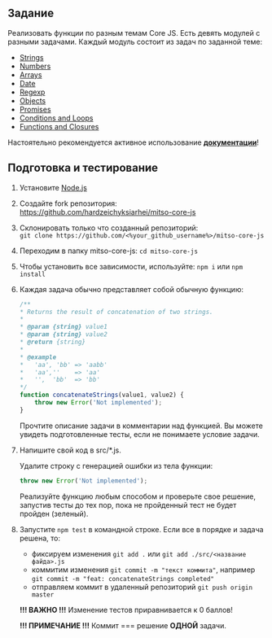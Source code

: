 ## Задание
Реализовать функции по разным темам Core JS. Есть девять модулей с разными задачами. Каждый модуль состоит из задач по заданной теме:

- [Strings](https://github.com/hardzeichyksiarhei/mitso-core-js/blob/main/src/01-strings-tasks.js)
- [Numbers](https://github.com/hardzeichyksiarhei/mitso-core-js/blob/main/src/02-numbers-tasks.js)
- [Arrays](https://github.com/hardzeichyksiarhei/mitso-core-js/blob/main/src/03-arrays-tasks.js)
- [Date](https://github.com/hardzeichyksiarhei/mitso-core-js/blob/main/src/04-date-tasks.js)
- [Regexp](https://github.com/hardzeichyksiarhei/mitso-core-js/blob/main/src/05-regex-tasks.js)
- [Objects](https://github.com/hardzeichyksiarhei/mitso-core-js/blob/main/src/06-objects-tasks.js)
- [Promises](https://github.com/hardzeichyksiarhei/mitso-core-js/blob/main/src/07-promises-tasks.js)
- [Conditions and Loops](https://github.com/hardzeichyksiarhei/mitso-core-js/blob/main/src/08-conditions-n-loops-tasks.js)
- [Functions and Closures](https://github.com/hardzeichyksiarhei/mitso-core-js/blob/main/src/09-functions-n-closures-tasks.js)

Настоятельно рекомендуется активное использование **[документации](https://developer.mozilla.org/en-US/)**!

## Подготовка и тестирование

1. Установите [Node.js](https://nodejs.org/en/)

2. Создайте fork репозитория: https://github.com/hardzeichyksiarhei/mitso-core-js

3. Склонировать только что созданный репозиторий:<br>
   `git clone https://github.com/<%your_github_username%>/mitso-core-js`

4. Переходим в папку mitso-core-js: `cd mitso-core-js`

5. Чтобы установить все зависимости, используйте: `npm i` или `npm install`

6. Каждая задача обычно представляет собой обычную функцию:
    ```js
    /**
    * Returns the result of concatenation of two strings.
    *
    * @param {string} value1
    * @param {string} value2
    * @return {string}
    *
    * @example
    *   'aa', 'bb' => 'aabb'
    *   'aa',''    => 'aa'
    *   '',  'bb'  => 'bb'
    */
    function concatenateStrings(value1, value2) {
        throw new Error('Not implemented');
    }
    ```
    Прочтите описание задачи в комментарии над функцией. Вы можете увидеть подготовленные тесты, если не понимаете условие задачи.

7. Напишите свой код в src/*.js.

   Удалите строку с генерацией ошибки из тела функции:
   ```js
   throw new Error('Not implemented'); 
   ```
   
   Реализуйте функцию любым способом и проверьте свое решение, запустив тесты до тех пор, пока не пройденный тест не будет пройден (зеленый).

8. Запустите `npm test` в командной строке. Если все в порядке и задача решена, то:
    - фиксируем изменения `git add .` или `git add ./src/<название файда>.js`
    - коммитим изменения `git commit -m "текст коммита"`, например `git commit -m "feat: concatenateStrings completed"`
    - отправляем коммит в удаленный репозиторий `git push origin master`

    **!!! ВАЖНО !!!** Изменение тестов приравнивается к 0 баллов!

    **!!! ПРИМЕЧАНИЕ !!!** Коммит === решение **ОДНОЙ** задачи.

